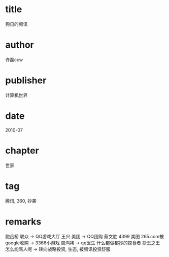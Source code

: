 # title
狗日的腾讯

# author
许磊ccw

# publisher
计算机世界

# date
2010-07

# chapter
世家

# tag
腾讯, 360, 抄袭

# remarks
鲍岳桥 联众 -> QQ游戏大厅 王兴 美团 -> QQ团购 蔡文胜 4399 美图 265.com被google收购 -> 3366小游戏 周鸿祎 -> qq医生 什么都做都抄的掠食者 抄王之王 怎么能骂人呢 -> 转向战略投资, 生态, 被腾讯投资舒服

